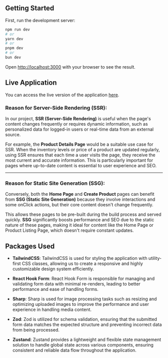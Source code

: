 ## Getting Started

First, run the development server:

```bash
npm run dev
# or
yarn dev
# or
pnpm dev
# or
bun dev
```

Open [http://localhost:3000](http://localhost:3000) with your browser to see the result.
## Live Application

You can access the live version of the application [here](https://wq2k3j-3000.csb.app/).


### Reason for Server-Side Rendering (SSR):

In our project, **SSR (Server-Side Rendering)** is useful when the page's content changes frequently or requires dynamic information, such as personalized data for logged-in users or real-time data from an external source.

For example, the **Product Details Page** would be a suitable use case for SSR. When the inventory levels or price of a product are updated regularly, using SSR ensures that each time a user visits the page, they receive the most current and accurate information. This is particularly important for pages where up-to-date content is essential to user experience and SEO.

---

### Reason for Static Site Generation (SSG):

Conversely, both the **Home Page** and **Create Product** pages can benefit from **SSG (Static Site Generation)** because they involve interactions and some onClick actions, but their core content doesn't change frequently.

This allows these pages to be pre-built during the build process and served quickly. **SSG** significantly boosts performance and SEO due to the static nature of these pages, making it ideal for content like the Home Page or Product Listing Page, which doesn't require constant updates.

## Packages Used

- **TailwindCSS**: TailwindCSS is used for styling the application with utility-first CSS classes, allowing us to create a responsive and highly customizable design system efficiently.

- **React Hook Form**: React Hook Form is responsible for managing and validating form data with minimal re-renders, leading to better performance and ease of handling forms.

- **Sharp**: Sharp is used for image processing tasks such as resizing and optimizing uploaded images to improve the performance and user experience in handling media content.

- **Zod**: Zod is utilized for schema validation, ensuring that the submitted form data matches the expected structure and preventing incorrect data from being processed.

- **Zustand**: Zustand provides a lightweight and flexible state management solution to handle global state across various components, ensuring consistent and reliable data flow throughout the application.
